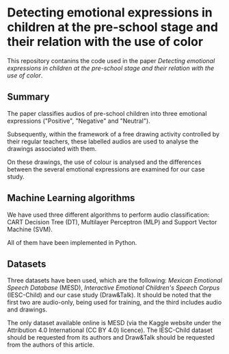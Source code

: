 # Detecting emotional expressions in children at the pre-school stage and their relation with the use of color
This repository contanins the code used in the paper <em>Detecting emotional expressions in children at the pre-school stage and their relation with the use of color</em>.

## Summary
The paper classifies audios of pre-school children into three emotional expressions ("Positive", "Negative" and "Neutral").  

Subsequently, within the framework of a free drawing activity controlled by their regular teachers, these labelled audios are used to analyse the drawings associated with them.

On these drawings, the use of colour is analysed and the differences between the several emotional expressions are examined for our case study.

## Machine Learning algorithms
We have used three different algorithms to perform audio classification: CART Decision Tree (DT), Multilayer Perceptron (MLP) and Support Vector Machine (SVM).

All of them have been implemented in Python.

## Datasets
Three datasets have been used, which are the following: <em>Mexican Emotional Speech Database</em> (MESD), <em>Interactive Emotional Children's Speech Corpus</em> (IESC-Child) and our case study (Draw&Talk). It should be noted that the first two are audio-only, being used for training, and the third includes audio and drawings.

The only dataset available online is MESD (via the Kaggle website under the Attribution 4.0 International (CC BY 4.0) licence). The IESC-Child dataset should be requested from its authors and Draw&Talk should be requested from the authors of this article.
